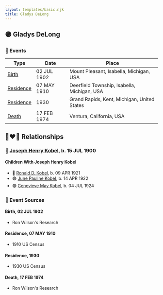```yaml
---
layout: templates/basic.njk
title: Gladys DeLong
---
```

## 🟣 Gladys DeLong

### 📆 Events

Type | Date | Place
------ | ------ | ------
[Birth](#event-a6f42263-0869-488b-99e7-c44d44e3f768) | 02 JUL 1902 | Mount Pleasant, Isabella, Michigan, USA
[Residence](#event-e3131dee-8ec8-4ff3-89b2-52911bc0c5cf) | 07 MAY 1910 | Deerfield Township, Isabella, Michigan, USA
[Residence](#event-746f8553-ebeb-4dc7-99f8-8888f62f8de3) | 1930 | Grand Rapids, Kent, Michigan, United States
[Death](#event-6764701b-baab-4443-88dd-571e48182d5a) | 17 FEB 1974 | Ventura, California, USA

## 👩‍❤️‍👨 Relationships

### 🔵 [Joseph Henry Kobel](/people/5/50400728), b. 15 JUL 1900

#### Children With Joseph Henry Kobel
* 🔵 [Ronald D. Kobel](/people/4/42573952), b. 09 APR 1921
* 🟣 [June Pauline Kobel](/people/4/43589122), b. 14 APR 1922
* 🟣 [Genevieve May Kobel](/people/2/28360305), b. 04 JUL 1924
### 📰 Event Sources

#### <a id="event-a6f42263-0869-488b-99e7-c44d44e3f768"></a> Birth, 02 JUL 1902
* Ron Wilson's Research

#### <a id="event-e3131dee-8ec8-4ff3-89b2-52911bc0c5cf"></a> Residence, 07 MAY 1910
* 1910 US Census

#### <a id="event-746f8553-ebeb-4dc7-99f8-8888f62f8de3"></a> Residence, 1930
* 1930 US Census

#### <a id="event-6764701b-baab-4443-88dd-571e48182d5a"></a> Death, 17 FEB 1974
* Ron Wilson's Research